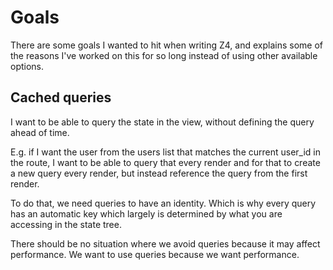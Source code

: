 # Goals

There are some goals I wanted to hit when writing Z4, and explains some of the reasons I've worked on this for so long instead of using other available options.

## Cached queries

I want to be able to query the state in the view, without defining the query ahead of time.

E.g. if I want the user from the users list that matches the current user_id in the route, I want to be able to query that every render and for that to create a new query every render, but instead reference the query from the first render.

To do that, we need queries to have an identity.  Which is why every query has an automatic key which largely is determined by what you are accessing in the state tree.

There should be no situation where we avoid queries because it may affect performance.  We want to use queries because we want performance.